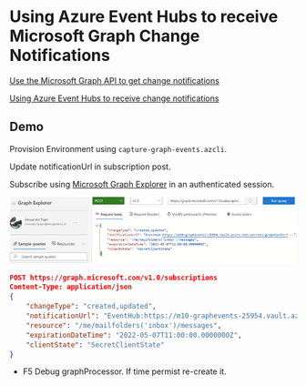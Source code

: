 # Using Azure Event Hubs to receive Microsoft Graph Change Notifications

[Use the Microsoft Graph API to get change notifications](https://docs.microsoft.com/en-us/graph/api/resources/webhooks?view=graph-rest-1.0)

[Using Azure Event Hubs to receive change notifications](https://docs.microsoft.com/en-us/graph/change-notifications-delivery)

## Demo

Provision Environment using `capture-graph-events.azcli`.

Update notificationUrl in subscription post.

Subscribe using [Microsoft Graph Explorer](https://developer.microsoft.com/en-us/graph/graph-explorer) in an authenticated session.

![subscription](_images/subscription.jpg)

```json
POST https://graph.microsoft.com/v1.0/subscriptions
Content-Type: application/json
{
    "changeType": "created,updated",
    "notificationUrl": "EventHub:https://m10-graphevents-25954.vault.azure.net/secrets/graphConStr?tenantId=integrations.at",
    "resource": "/me/mailfolders('inbox')/messages",
    "expirationDateTime": "2022-05-07T11:00:00.0000000Z",
    "clientState": "SecretClientState"
}
```
- F5 Debug graphProcessor. If time permist re-create it.
